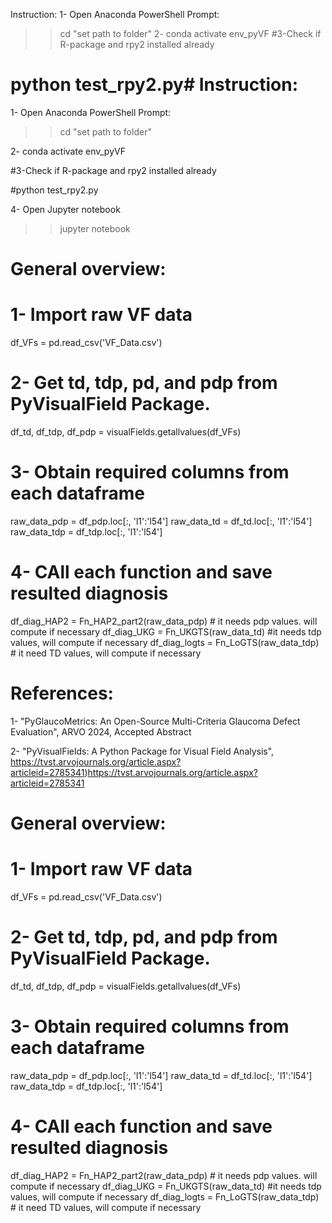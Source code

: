 Instruction:
1- Open Anaconda PowerShell Prompt:
>> cd "set path to folder"
2- conda activate env_pyVF
#3-Check if R-package and rpy2 installed already
# python  test_rpy2.py# Instruction:

1- Open Anaconda PowerShell Prompt:

>> cd "set path to folder"

2- conda activate env_pyVF

#3-Check if R-package and rpy2 installed already

#python  test_rpy2.py

4- Open Jupyter notebook

>> jupyter notebook




# General overview:
# 1- Import raw VF data
df_VFs = pd.read_csv('VF_Data.csv')
# 2- Get td, tdp, pd, and pdp from PyVisualField Package. 
df_td, df_tdp, df_pdp = visualFields.getallvalues(df_VFs) 
# 3- Obtain required columns from each dataframe
raw_data_pdp = df_pdp.loc[:, 'l1':'l54']
raw_data_td = df_td.loc[:, 'l1':'l54']
raw_data_tdp = df_tdp.loc[:, 'l1':'l54']
# 4- CAll each function and save resulted diagnosis 
df_diag_HAP2 = Fn_HAP2_part2(raw_data_pdp) # it needs pdp values. will compute if necessary
df_diag_UKG = Fn_UKGTS(raw_data_td) #it needs tdp values, will compute if necessary
df_diag_logts = Fn_LoGTS(raw_data_tdp) # it need TD values, will compute if necessary



# References:
1- "PyGlaucoMetrics: An Open-Source Multi-Criteria Glaucoma Defect Evaluation", ARVO 2024, Accepted Abstract

2- "PyVisualFields: A Python Package for Visual Field Analysis", https://tvst.arvojournals.org/article.aspx?articleid=2785341)https://tvst.arvojournals.org/article.aspx?articleid=2785341





# General overview:
# 1- Import raw VF data
df_VFs = pd.read_csv('VF_Data.csv')
# 2- Get td, tdp, pd, and pdp from PyVisualField Package. 
df_td, df_tdp, df_pdp = visualFields.getallvalues(df_VFs) 
# 3- Obtain required columns from each dataframe
raw_data_pdp = df_pdp.loc[:, 'l1':'l54']
raw_data_td = df_td.loc[:, 'l1':'l54']
raw_data_tdp = df_tdp.loc[:, 'l1':'l54']
# 4- CAll each function and save resulted diagnosis 
df_diag_HAP2 = Fn_HAP2_part2(raw_data_pdp) # it needs pdp values. will compute if necessary
df_diag_UKG = Fn_UKGTS(raw_data_td) #it needs tdp values, will compute if necessary
df_diag_logts = Fn_LoGTS(raw_data_tdp) # it need TD values, will compute if necessary
